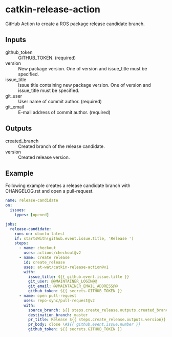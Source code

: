 # catkin-release-action

GitHub Action to create a ROS package release candidate branch.

## Inputs
<dl>
  <dt>github_token</dt> <dd>GITHUB_TOKEN. (required)</dd>
  <dt>version</dt> <dd>New package version. One of version and issue_title must be specified.</dd>
  <dt>issue_title</dt> <dd>Issue title containing new package version. One of version and issue_title must be specified.</dd>
  <dt>git_user</dt> <dd>User name of commit author. (required)</dd>
  <dt>git_email</dt> <dd>E-mail address of commit author. (required)</dd>
</dl>

## Outputs
<dl>
  <dt>created_branch</dt> <dd>Created branch of the release candidate.</dd>
  <dt>version</dt> <dd>Created release version.</dd>
</dl>

## Example

Following example creates a release candidate branch with CHANGELOG.rst and open a pull-request.

```yaml
name: release-candidate
on:
  issues:
    types: [opened]

jobs:
  release-candidate:
    runs-on: ubuntu-latest
    if: startsWith(github.event.issue.title, 'Release ')
    steps:
      - name: checkout
        uses: actions/checkout@v2
      - name: create release
        id: create_release
        uses: at-wat/catkin-release-action@v1
        with:
          issue_title: ${{ github.event.issue.title }}
          git_user: @@MAINTAINER_LOGIN@@
          git_email: @@MAINTAINER_EMAIL_ADDRESS@@
          github_token: ${{ secrets.GITHUB_TOKEN }}
      - name: open pull-request
        uses: repo-sync/pull-request@v2
        with:
          source_branch: ${{ steps.create_release.outputs.created_branch }}
          destination_branch: master
          pr_title: Release ${{ steps.create_release.outputs.version}}
          pr_body: close \#${{ github.event.issue.number }}
          github_token: ${{ secrets.GITHUB_TOKEN }}
```
